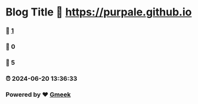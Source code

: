 # Blog Title :link: https://purpale.github.io 
### :page_facing_up: [1](https://purpale.github.io/tag.html) 
### :speech_balloon: 0 
### :hibiscus: 5 
### :alarm_clock: 2024-06-20 13:36:33 
### Powered by :heart: [Gmeek](https://github.com/Meekdai/Gmeek)
